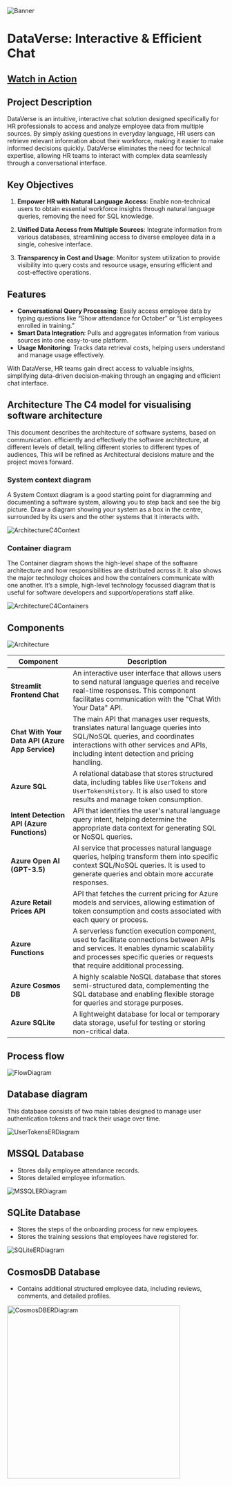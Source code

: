![Banner](./assets/banner.png)

# DataVerse: Interactive & Efficient Chat 
## [Watch in Action](https://youtu.be/nuuE4h0uz3k) 

## Project Description

DataVerse is an intuitive, interactive chat solution designed specifically for HR professionals to access and analyze employee data from multiple sources. By simply asking questions in everyday language, HR users can retrieve relevant information about their workforce, making it easier to make informed decisions quickly. DataVerse eliminates the need for technical expertise, allowing HR teams to interact with complex data seamlessly through a conversational interface.

## Key Objectives

1. **Empower HR with Natural Language Access**: Enable non-technical users to obtain essential workforce insights through natural language queries, removing the need for SQL knowledge.
   
2. **Unified Data Access from Multiple Sources**: Integrate information from various databases, streamlining access to diverse employee data in a single, cohesive interface.

3. **Transparency in Cost and Usage**: Monitor system utilization to provide visibility into query costs and resource usage, ensuring efficient and cost-effective operations.

## Features

- **Conversational Query Processing**: Easily access employee data by typing questions like “Show attendance for October” or “List employees enrolled in training.”
- **Smart Data Integration**: Pulls and aggregates information from various sources into one easy-to-use platform.
- **Usage Monitoring**: Tracks data retrieval costs, helping users understand and manage usage effectively.

With DataVerse, HR teams gain direct access to valuable insights, simplifying data-driven decision-making through an engaging and efficient chat interface.

## Architecture The C4 model for visualising software architecture

This document describes the architecture of software systems, based on communication.
efficiently and effectively the software architecture, at different levels of detail,
telling different stories to different types of audiences, This will be refined as
Architectural decisions mature and the project moves forward.

### System context diagram

A System Context diagram is a good starting point for diagramming and documenting a software system, allowing you to step back and see the big picture. Draw a diagram showing your system as a box in the centre, surrounded by its users and the other systems that it interacts with.

![ArchitectureC4Context](./assets/c4-model-context.png)

### Container diagram

The Container diagram shows the high-level shape of the software architecture and how responsibilities are distributed across it. It also shows the major technology choices and how the containers communicate with one another. It’s a simple, high-level technology focussed diagram that is useful for software developers and support/operations staff alike.

![ArchitectureC4Containers](./assets/c4-model-containers.png)

## Components

![Architecture](./assets/architecture.png)

| Component                  | Description                                                                                                                                                                                                                   |
|----------------------------|-------------------------------------------------------------------------------------------------------------------------------------------------------------------------------------------------------------------------------|
| **Streamlit Frontend Chat** | An interactive user interface that allows users to send natural language queries and receive real-time responses. This component facilitates communication with the "Chat With Your Data" API.                                |
| **Chat With Your Data API (Azure App Service)** | The main API that manages user requests, translates natural language queries into SQL/NoSQL queries, and coordinates interactions with other services and APIs, including intent detection and pricing handling.             |
| **Azure SQL**               | A relational database that stores structured data, including tables like `UserTokens` and `UserTokensHistory`. It is also used to store results and manage token consumption.                                               |
| **Intent Detection API (Azure Functions)**    | API that identifies the user's natural language query intent, helping determine the appropriate data context for generating SQL or NoSQL queries.                                                                           |
| **Azure Open AI (GPT-3.5)** | AI service that processes natural language queries, helping transform them into specific context SQL/NoSQL queries. It is used to generate queries and obtain more accurate responses.                                      |
| **Azure Retail Prices API** | API that fetches the current pricing for Azure models and services, allowing estimation of token consumption and costs associated with each query or process.                                                                |
| **Azure Functions**         | A serverless function execution component, used to facilitate connections between APIs and services. It enables dynamic scalability and processes specific queries or requests that require additional processing.            |
| **Azure Cosmos DB**         | A highly scalable NoSQL database that stores semi-structured data, complementing the SQL database and enabling flexible storage for queries and storage purposes.                                                            |
| **Azure SQLite**            | A lightweight database for local or temporary data storage, useful for testing or storing non-critical data.                                                                                                               |


## Process flow

![FlowDiagram](./assets/flow-diagram.png)

## Database diagram

This database consists of two main tables designed to manage user authentication tokens and track their usage over time.

![UserTokensERDiagram](./assets/user-tokens-er-diagram.png)

## MSSQL Database

- Stores daily employee attendance records.
- Stores detailed employee information.

![MSSQLERDiagram](./assets/mssql-er-diagram.png)

## SQLite Database

- Stores the steps of the onboarding process for new employees.
- Stores the training sessions that employees have registered for.

![SQLiteERDiagram](./assets/sqlite-er-diagram.png)

## CosmosDB Database

- Contains additional structured employee data, including reviews, comments, and detailed profiles.

<img src="./assets/cosmos-schema.png" alt="CosmosDBERDiagram" width="400"/>